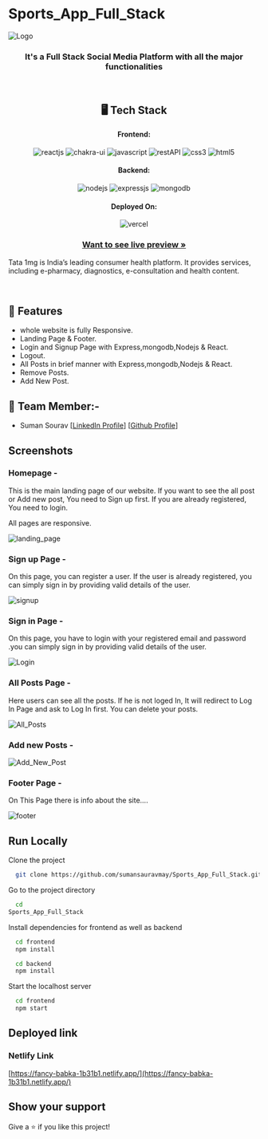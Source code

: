 # Sports_App_Full_Stack

![Logo](https://i.postimg.cc/fLHmLxZC/sports-pic.jpg)

<h3 align="center">It's a Full Stack Social Media Platform with all the major functionalities</h3>

<br/>

<h2 align="center">🖥️ Tech Stack</h2>

<h4 align="center">Frontend:</h4>
<p align="center">
  <img src="https://img.shields.io/badge/React (18.2.0)-20232A?style=for-the-badge&logo=react&logoColor=61DAFB" alt="reactjs" />
  <img src="https://img.shields.io/badge/Chakra%20UI (2.2.8)-3bc7bd?style=for-the-badge&logo=chakraui&logoColor=white" alt="chakra-ui" />
  <img src="https://img.shields.io/badge/JavaScript-323330?style=for-the-badge&logo=javascript&logoColor=F7DF1E" alt="javascript" />
  <img src="https://img.shields.io/badge/Rest_API-02303A?style=for-the-badge&logo=react-router&logoColor=white" alt="restAPI" />
  <img src="https://img.shields.io/badge/CSS3-1572B6?style=for-the-badge&logo=css3&logoColor=white" alt="css3" />
  <img src="https://img.shields.io/badge/HTML5-E34F26?style=for-the-badge&logo=html5&logoColor=white" alt="html5" />
</p>
<h4 align="center">Backend:</h4>

<p align="center">
  <img src="https://img.shields.io/badge/Node.js (16.14.2)-339933?style=for-the-badge&logo=nodedotjs&logoColor=white" alt="nodejs" />
  <img src="https://img.shields.io/badge/Express.js (4.18.1)-000000?style=for-the-badge&logo=express&logoColor=white" alt="expressjs" />
  <img src="https://img.shields.io/badge/MongoDB (6.0)-4EA94B?style=for-the-badge&logo=mongodb&logoColor=white" alt="mongodb" />
</p>

<h4 align="center">Deployed On:</h4>

<p align="center">
  <img src="https://i.postimg.cc/sgTZd54P/netlify.jpg" alt="vercel" />
</p>

<h3 align="center"><a href="https://frontend-meenakshi176.vercel.app/"><strong>Want to see live preview »</strong></a></h3>

Tata 1mg is India’s leading consumer health platform. It provides services, including e-pharmacy, diagnostics, e-consultation and health content.

<br/>

## 🚀 Features
-   whole website is fully Responsive.
-   Landing Page & Footer.
-   Login and Signup Page with Express,mongodb,Nodejs & React.
-   Logout.
-   All Posts in brief manner with Express,mongodb,Nodejs & React.
-   Remove Posts.
-    Add New Post.


## 🚀 Team Member:-

-   Suman Sourav [[LinkedIn Profile](https://www.linkedin.com/in/suman-saurav-06896b231/)] [[Github Profile](https://github.com/sumansauravmay/)]


## Screenshots

### Homepage -

This is the main landing page of our website. If you want to see the all post or Add new post, You need to Sign up first. If you are already registered, You need to login.

All pages are responsive.

![landing_page](https://i.postimg.cc/jj5mpt2x/home.jpg)

### Sign up Page -

On this page, you can register a user. If the user is already registered, you can simply sign in by providing valid details of the user. 

![signup](https://i.postimg.cc/t4zBRfws/signup-2.jpg)

###  Sign in Page - 

On this page, you have to login with your registered email and password .you can simply sign in by providing valid details of the user. 

![Login](https://i.postimg.cc/C51gJk8N/login-2.jpg)

### All Posts Page -

Here users can see all the posts. If he is not loged In, It will redirect to Log In Page and ask to Log In first. You can delete your posts.
 
 ![All_Posts](https://i.postimg.cc/mrzV3DhH/allpost.jpg)

### Add new Posts -

![Add_New_Post](https://i.postimg.cc/tTD1Ydyt/new-post.jpg)

### Footer Page -

On This Page there is info about the site....

![footer](https://i.postimg.cc/ZqnYwkh3/footer-2.jpg)


## Run Locally

Clone the project

```bash
  git clone https://github.com/sumansauravmay/Sports_App_Full_Stack.git
```

Go to the project directory

```bash
  cd 
Sports_App_Full_Stack

```

Install dependencies for frontend as well as backend

```bash
  cd frontend
  npm install
```

```bash
  cd backend
  npm install
```

Start the localhost server

```bash
  cd frontend
  npm start
```

## Deployed link

### Netlify Link

[https://fancy-babka-1b31b1.netlify.app/](https://fancy-babka-1b31b1.netlify.app/)

## Show your support

Give a ⭐️ if you like this project!
